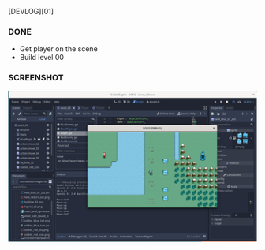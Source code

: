 [DEVLOG][01]


### DONE

- Get player on the scene
- Build level 00


### SCREENSHOT

![screenshot](images/devlog_01.png)